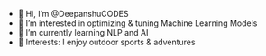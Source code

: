 - 👋 Hi, I’m @DeepanshuCODES
- 👀 I’m interested in optimizing & tuning Machine Learning Models
- 🌱 I’m currently learning NLP and AI
- 💞️ Interests: I enjoy outdoor sports & adventures 

